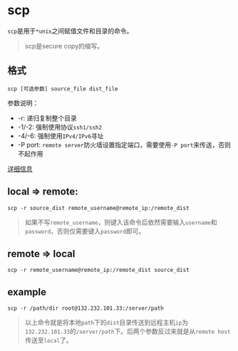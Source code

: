 # scp
`scp`是用于`*unix`之间赋值文件和目录的命令。
> scp是secure copy的缩写。

## 格式
```shell
scp [可选参数] source_file dist_file
```
参数说明：
+ -r: 递归复制整个目录
+ -1/-2: 强制使用协议`ssh1/ssh2`
+ -4/-6: 强制使用`IPv4/IPv6`寻址
+ -P port: `remote server`防火墙设置指定端口，需要使用`-P port`来传送，否则不起作用

[详细信息](http://www.runoob.com/linux/linux-comm-scp.html)

## local => remote:
```shell
scp -r source_dist remote_username@remote_ip:/remote_dist
```
> 如果不写`remote_username`，则键入该命令后依然需要输入`username`和`password`，否则仅需要键入`password`即可。

## remote => local
```shell
scp -r remote_username@remote_ip:/remote_dist source_dist
```

## example
```shell
scp -r /path/dir root@132.232.101.33:/server/path
```
> 以上命令就是将本地`path`下的`dist`目录传送到远程主机`ip`为`132.232.101.33`的`/server/path`下。后两个参数反过来就是从`remote host`传送至`local`了。
